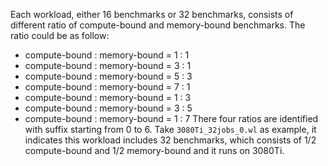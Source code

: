 Each workload, either 16 benchmarks or 32 benchmarks, consists of different ratio of compute-bound and memory-bound benchmarks.
The ratio could be as follow:
- compute-bound : memory-bound = 1 : 1
- compute-bound : memory-bound = 3 : 1
- compute-bound : memory-bound = 5 : 3
- compute-bound : memory-bound = 7 : 1
- compute-bound : memory-bound = 1 : 3
- compute-bound : memory-bound = 3 : 5
- compute-bound : memory-bound = 1 : 7
There four ratios are identified with suffix starting from 0 to 6.
Take `3080Ti_32jobs_0.wl` as example, it indicates this workload includes 32 benchmarks,
which consists of 1/2 compute-bound and 1/2 memory-bound and it runs on 3080Ti.
